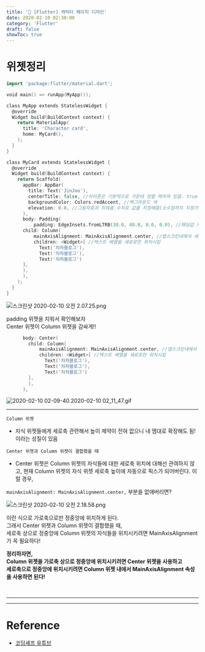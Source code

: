```yaml
---
title: '💎 [Flutter] 캐릭터 페이지 디자인'
date: 2020-02-10 02:30:00
category: 'Flutter'
draft: false 
showToc: true
---
```


<!-- Draft Post -->
<!-- Draft Post -->
<!-- Draft Post -->
<!-- Draft Post -->
<!-- Draft Post -->

# 위젯정리

```go
import 'package:flutter/material.dart';

void main() => runApp(MyApp());

class MyApp extends StatelessWidget {
  @override
  Widget build(BuildContext context) {
    return MaterialApp(
      title: 'Charactor card',
      home: MyCard(),
    );
  }
}

class MyCard extends StatelessWidget {
  @override
  Widget build(BuildContext context) {
    return Scaffold(
      appBar: AppBar(
        title: Text('JinJoo'),
        centerTitle: false, //아이폰은 기본적으로 가운데 정렬 먹어져 있음. true 하면 가운데 정렬됨.
        backgroundColor: Colors.redAccent, //백그라운드 색
        elevation: 0.0, //그림자효과 지워줌.수치로 값을 지정해줌(소수점까지 지정가능)
      ),
      body: Padding(
          padding: EdgeInsets.fromLTRB(30.0, 40.0, 0.0, 0.0), //패딩값 지정
      child: Column(
          mainAxisAlignment: MainAxisAlignment.center, //앱스크린내에서 세로축으로 center 정렬할때 쓰임
          children: <Widget>[ //텍스트 배열을 세로로만 위치시킴
            Text('차차블로그'),
            Text('차차블로그'),
            Text('차차블로그')
      ],
      ),
      ),
    );
  }
}

```


![스크린샷 2020-02-10 오전 2.07.25.png](https://images.velog.io/post-images/chajanee/addf8f20-4b5e-11ea-8570-dbce49e001ff/-2020-02-10-2.07.25.png)

padding 위젯을 지워서 확인해보자  
Center 위젯이 Column 위젯을 감싸게!!


```go
      body: Center(
        child: Column(
            mainAxisAlignment: MainAxisAlignment.center, //앱스크린내에서 세로축으로 center 정렬할때 쓰임
            children: <Widget>[ //텍스트 배열을 세로로만 위치시킴
              Text('차차블로그'),
              Text('차차블로그'),
              Text('차차블로그')
        ],
        ),
      ),
```

![2020-02-10 02-09-40.2020-02-10 02_11_47.gif](https://images.velog.io/post-images/chajanee/5f9380a0-4b5f-11ea-8570-dbce49e001ff/2020-02-10-02-09-40.2020-02-10-021147.gif)

---

```Column 위젯```
 - 자식 위젯들에게 세로축 관련해서 높이 제약이 전혀 없으니 내 맴대로 확장해도 됨! 이라는 성질이 있음
 
```Center 위젯과 Column 위젯이 결합했을 때```
- Center 위젯은 Column 위젯의 자식들에 대한 세로축 위치에 대해선 관여하지 않고,
현재 Column 위젯의 자식 위젯 세로축 높이에 자동으로 픽스가 되어버린다.
이럴 경우,

```mainAxisAlignment: MainAxisAlignment.center,``` 부분을 없애버리면?


![스크린샷 2020-02-10 오전 2.18.58.png](https://images.velog.io/post-images/chajanee/46cc01e0-4b60-11ea-86a5-4dca15d8a4bf/-2020-02-10-2.18.58.png)

이런 식으로 가로축으로만 정중앙에 위치하게 된다.  
그래서 Center 위젯과 Column 위젯이 결합했을 때,  
세로축 상으로 정중앙에 Column 위젯의 자식들을 위치시키려면 MainAxisAlignment 가 꼭 필요하다!

**정리하자면,  
Column 위젯을 가로축 상으로 정중앙에 위치시키려면 Center 위젯을 사용하고  
세로축으로 정중앙에 위치시키려면 Column 위젯 내에서 MainAxisAlignment 속성을 사용하면 된다!**


<br/>

---
---

# Reference  
- [코딩셰프 유튜브](https://www.youtube.com/channel/UC_2ge45JCuJH1z6VYt4iCgQ)

